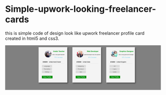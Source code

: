 # Simple-upwork-looking-freelancer-cards
this is simple code of design look like upwork freelancer profile card created in html5 and css3.



![](img/upwork_cards_like.png)
